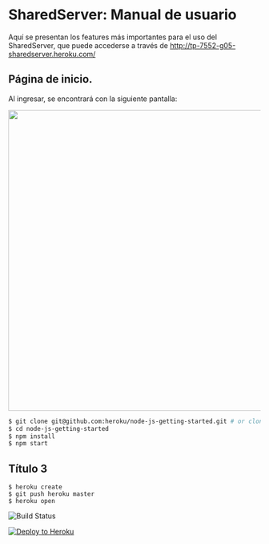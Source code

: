 # SharedServer: Manual de usuario

Aquí se presentan los features más importantes para el uso del SharedServer, que puede accederse a través de http://tp-7552-g05-sharedserver.heroku.com/

## Página de inicio.

Al ingresar, se encontrará con la siguiente pantalla:

<img src="http://i.imgur.com/KicuF5C.png" width=600 />

```sh
$ git clone git@github.com:heroku/node-js-getting-started.git # or clone your own fork
$ cd node-js-getting-started
$ npm install
$ npm start
```

## Título 3

```
$ heroku create
$ git push heroku master
$ heroku open
```

![Build Status](https://travis-ci.org/FedeGB/7552-TDPII-SharedServer.svg?branch=master)

[![Deploy to Heroku](https://www.herokucdn.com/deploy/button.png)](https://heroku.com/deploy)

